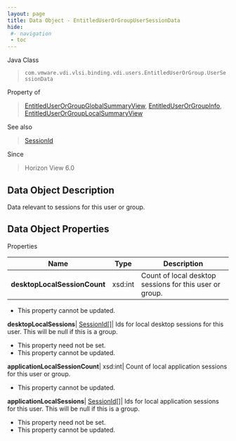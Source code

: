 ```yaml
---
layout: page
title: Data Object - EntitledUserOrGroupUserSessionData
hide:
 #- navigation
 - toc
---
```






Java Class  
> `com.vmware.vdi.vlsi.binding.vdi.users.EntitledUserOrGroup.UserSessionData`

Property of  
> [EntitledUserOrGroupGlobalSummaryView](vdi.users.EntitledUserOrGroup.EntitledUserOrGroupGlobalSummaryView.md#field_detail), [EntitledUserOrGroupInfo](vdi.users.EntitledUserOrGroup.EntitledUserOrGroupInfo.md#field_detail), [EntitledUserOrGroupLocalSummaryView](vdi.users.EntitledUserOrGroup.EntitledUserOrGroupLocalSummaryView.md#field_detail)

See also  
> [SessionId](vdi.entity.SessionId.md)

Since  
> Horizon View 6.0


## Data Object Description 

Data relevant to sessions for this user or group. 

## Data Object Properties

Properties

Name |  Type |  Description   
---|---|---  
**desktopLocalSessionCount**|  xsd:int|  Count of local desktop sessions for this user or group.   


* This property cannot be updated.

  
**desktopLocalSessions**| [SessionId[]](vdi.entity.SessionId.md)|  Ids for local desktop sessions for this user. This will be null if this is a group.   


* This property need not be set.
* This property cannot be updated.

  
**applicationLocalSessionCount**|  xsd:int|  Count of local application sessions for this user or group.   


* This property cannot be updated.

  
**applicationLocalSessions**| [SessionId[]](vdi.entity.SessionId.md)|  Ids for local application sessions for this user. This will be null if this is a group.   


* This property need not be set.
* This property cannot be updated.

  
  
  

  
  
